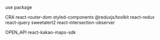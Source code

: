 use package

CRA
react-router-dom
styled-components
@reduxjs/toolkit react-redux
react-query
sweetalert2
react-intersection-observer

OPEN_API
react-kakao-maps-sdk